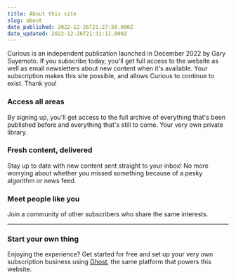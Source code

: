 ```yaml
---
title: About this site
slug: about
date_published: 2022-12-26T21:27:50.000Z
date_updated: 2022-12-26T21:31:11.000Z
---
```


Curious is an independent publication launched in December 2022 by Gary Suyemoto. If you subscribe today, you'll get full access to the website as well as email newsletters about new content when it's available. Your subscription makes this site possible, and allows Curious to continue to exist. Thank you!

### Access all areas

By signing up, you'll get access to the full archive of everything that's been published before and everything that's still to come. Your very own private library.

### Fresh content, delivered

Stay up to date with new content sent straight to your inbox! No more worrying about whether you missed something because of a pesky algorithm or news feed.

### Meet people like you

Join a community of other subscribers who share the same interests.

---

### Start your own thing

Enjoying the experience? Get started for free and set up your very own subscription business using [Ghost](https://ghost.org), the same platform that powers this website.
